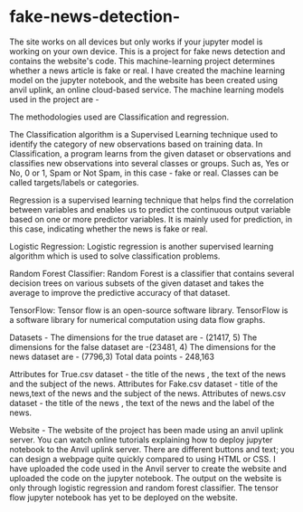 # fake-news-detection-
The site works on all devices but only works if your jupyter model is working on your own device.
This is a project for fake news detection and contains the website's code. This machine-learning project determines whether a news article is fake or real. I have created the machine learning model on the jupyter notebook, and the website has been created using anvil uplink, an online cloud-based service. The machine learning models used in the project are -

The methodologies used are Classification and regression. 

The Classification algorithm is a Supervised Learning technique used to identify the category of new observations based on training data. In Classification, a program learns from the given dataset or observations and classifies new observations into several classes or groups. Such as, Yes or No, 0 or 1, Spam or Not Spam, in this case - fake or real. Classes can be called targets/labels or categories.

Regression is a supervised learning technique that helps find the correlation between variables and enables us to predict the continuous output variable based on one or more predictor variables. It is mainly used for prediction, in this case, indicating whether the news is fake or real. 

Logistic Regression: Logistic regression is another supervised learning algorithm which is used to solve classification problems.

Random Forest Classifier: Random Forest is a classifier that contains several decision trees on various subsets of the given dataset and takes the average to improve the predictive accuracy of that dataset.

TensorFlow: Tensor flow is an open-source software library. TensorFlow is a software library for numerical computation using data flow graphs.

Datasets - 
The dimensions for the true dataset are - (21417, 5)
The dimensions for the false dataset are -(23481, 4)
The dimensions for the news dataset are - (7796,3)
Total data points -  248,163

Attributes for True.csv dataset - the title of the news , the text of the news and the subject of the news.
Attributes for Fake.csv dataset - title of the news,text of the news and the subject of the news.
Attributes of news.csv dataset - the title of the news , the text of the news and the label of the news.

Website - 
The website of the project has been made using an anvil uplink server. You can watch online tutorials explaining how to deploy jupyter notebook to the Anvil uplink server. There are different buttons and text; you can design a webpage quite quickly compared to using HTML or CSS. I have uploaded the code used in the Anvil server to create the website and uploaded the code on the jupyter notebook. The output on the website is only through logistic regression and random forest classifier. The tensor flow jupyter notebook has yet to be deployed on the website.
